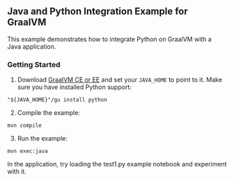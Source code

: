 ## Java and Python Integration Example for GraalVM

This example demonstrates how to integrate Python on GraalVM with a Java application.

### Getting Started

1. Download [GraalVM CE or EE](https://www.graalvm.org/downloads/) and set your `JAVA_HOME` to point to it. Make sure you have installed Python support:
```
"${JAVA_HOME}"/gu install python
```

2. Compile the example:
```
mvn compile
```

3. Run the example:
```
mvn exec:java
```

In the application, try loading the test1.py example notebook and experiment with it.

